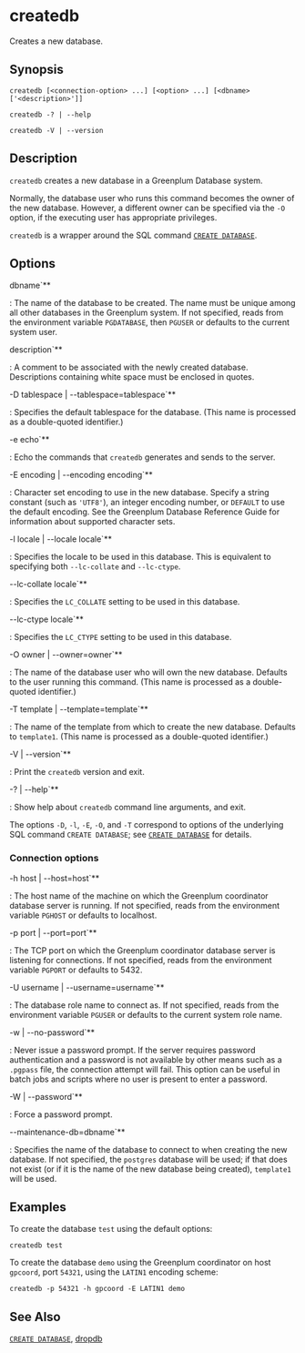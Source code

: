 # createdb

Creates a new database.

## Synopsis

```shell
createdb [<connection-option> ...] [<option> ...] [<dbname> ['<description>']]

createdb -? | --help

createdb -V | --version
```

## Description

`createdb` creates a new database in a Greenplum Database system.

Normally, the database user who runs this command becomes the owner of the new database. However, a different owner can be specified via the `-O` option, if the executing user has appropriate privileges.

`createdb` is a wrapper around the SQL command [`CREATE DATABASE`](/docs/sql-stmts/sql-stmt-create-database.md).

## Options

dbname`**

:   The name of the database to be created. The name must be unique among all other databases in the Greenplum system. If not specified, reads from the environment variable `PGDATABASE`, then `PGUSER` or defaults to the current system user.

description`**

:   A comment to be associated with the newly created database. Descriptions containing white space must be enclosed in quotes.

-D tablespace | --tablespace=tablespace`**

:   Specifies the default tablespace for the database. (This name is processed as a double-quoted identifier.)

-e echo`**

:   Echo the commands that `createdb` generates and sends to the server.

-E encoding | --encoding encoding`**

:   Character set encoding to use in the new database. Specify a string constant (such as `'UTF8'`), an integer encoding number, or `DEFAULT` to use the default encoding. See the Greenplum Database Reference Guide for information about supported character sets.

-l locale | --locale locale`**

:   Specifies the locale to be used in this database. This is equivalent to specifying both `--lc-collate` and `--lc-ctype`.

--lc-collate locale`**

:   Specifies the `LC_COLLATE` setting to be used in this database.

--lc-ctype locale`**

:   Specifies the `LC_CTYPE` setting to be used in this database.

-O owner | --owner=owner`**

:   The name of the database user who will own the new database. Defaults to the user running this command. (This name is processed as a double-quoted identifier.)

-T template | --template=template`**

:   The name of the template from which to create the new database. Defaults to `template1`. (This name is processed as a double-quoted identifier.)

-V | --version`**

:   Print the `createdb` version and exit.

-? | --help`**

:   Show help about `createdb` command line arguments, and exit.

The options `-D`, `-l`, `-E`, `-O`, and `-T` correspond to options of the underlying SQL command `CREATE DATABASE`; see [`CREATE DATABASE`](/docs/sql-stmts/sql-stmt-create-database.md) for details.

### Connection options

-h host | --host=host`**

:   The host name of the machine on which the Greenplum coordinator database server is running. If not specified, reads from the environment variable `PGHOST` or defaults to localhost.

-p port | --port=port`**

:   The TCP port on which the Greenplum coordinator database server is listening for connections. If not specified, reads from the environment variable `PGPORT` or defaults to 5432.

-U username | --username=username`**

:   The database role name to connect as. If not specified, reads from the environment variable `PGUSER` or defaults to the current system role name.

-w | --no-password`**

:   Never issue a password prompt. If the server requires password authentication and a password is not available by other means such as a `.pgpass` file, the connection attempt will fail. This option can be useful in batch jobs and scripts where no user is present to enter a password.

-W | --password`**

:   Force a password prompt.

--maintenance-db=dbname`**

:   Specifies the name of the database to connect to when creating the new database. If not specified, the `postgres` database will be used; if that does not exist (or if it is the name of the new database being created), `template1` will be used.

## Examples

To create the database `test` using the default options:

```shell
createdb test
```

To create the database `demo` using the Greenplum coordinator on host `gpcoord`, port `54321`, using the `LATIN1` encoding scheme:

```shell
createdb -p 54321 -h gpcoord -E LATIN1 demo
```

## See Also

[`CREATE DATABASE`](/docs/sql-stmts/sql-stmt-create-database.md), [dropdb](/docs/system-utilities/dropdb.md)
